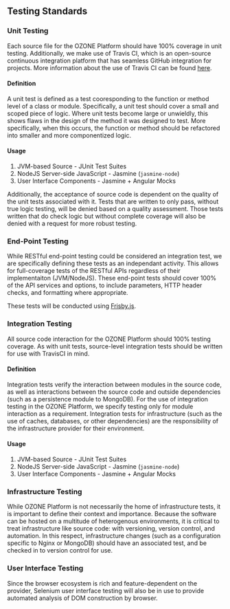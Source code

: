## Testing Standards

### Unit Testing

Each source file for the OZONE Platform should have 100% coverage in unit testing. Additionally, we make use of Travis CI, which is an open-source continuous integration platform that has seamless GitHub integration for projects. More information about the use of Travis CI can be found [here](http://docs.travis-ci.com/user/).

#### Definition
A unit test is defined as a test cooresponding to the function or method level of a class or module. Specifically, a unit test should cover a small and scoped piece of logic. Where unit tests become large or unwieldly, this shows flaws in the design of the method it was designed to test. More specifically, when this occurs, the function or method should be refactored into smaller and more componentized logic.

#### Usage

1. JVM-based Source - JUnit Test Suites
2. NodeJS Server-side JavaScript - Jasmine (```jasmine-node```)
3. User Interface Components - Jasmine + Angular Mocks

Additionally, the acceptance of source code is dependent on the quality of the unit tests associated with it. Tests that are written to only pass, without true logic testing, will be denied based on a quality assessment. Those tests written that do check logic but without complete coverage will also be denied with a request for more robust testing.

### End-Point Testing

While RESTful end-point testing could be considered an integration test, we are specifically defining these tests as an independant activity. This allows for full-coverage tests of the RESTful APIs regardless of their implementaiton (JVM/NodeJS). These end-point tests should cover 100% of the API services and options, to include parameters, HTTP header checks, and formatting where appropriate.

These tests will be conducted using [Frisby.js](http://frisbyjs.com/).

### Integration Testing

All source code interaction for the OZONE Platform should 100% testing coverage. As with unit tests, source-level integration tests should be written for use with TravisCI in mind.

#### Definition

Integration tests verify the interaction between modules in the source code, as well as interactions between the source code and outside dependencies (such as a persistence module to MongoDB). For the use of integration testing in the OZONE Platform, we specify testing only for module interaction as a requirement. Integration tests for infrastructure (such as the use of caches, databases, or other dependencies) are the responsibility of the infrastructure provider for their environment.

#### Usage

1. JVM-based Source - JUnit Test Suites
2. NodeJS Server-side JavaScript - Jasmine (```jasmine-node```)
3. User Interface Components - Jasmine + Angular Mocks

### Infrastructure Testing

While OZONE Platform is not necessarily the home of infrastructure tests, it is important to define their context and importance. Because the software can be hosted on a multitude of heterogenous environments, it is critical to treat infrastructure like source code: with versioning, version control, and automation. In this respect, infrastructure changes (such as a configuration specific to Nginx or MongoDB) should have an associated test, and be checked in to version control for use.

### User Interface Testing
Since the browser ecosystem is rich and feature-dependent on the provider, Selenium user interface testing will also be in use to provide automated analysis of DOM construction by browser.